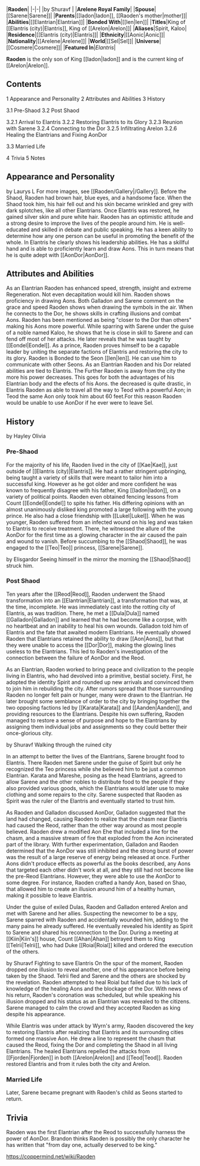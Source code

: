 |**Raoden**|
|-|-|
|by  Shuravf |
|**Arelene Royal Family**|
|**Spouse**|[[Sarene\|Sarene]]|
|**Parents**|[[Iadon\|Iadon]], [[Raoden's mother\|mother]]|
|**Abilities**|[[Elantrian\|Elantrian]]|
|**Bonded With**|[[Ien\|Ien]]|
|**Titles**|King of [[Elantris (city)\|Elantris]], King of [[Arelon\|Arelon]]|
|**Aliases**|Spirit, Kaloo|
|**Residence**|[[Elantris (city)\|Elantris]]|
|**Ethnicity**|[[Aonic\|Aonic]]|
|**Nationality**|[[Arelene\|Arelene]]|
|**World**|[[Sel\|Sel]]|
|**Universe**|[[Cosmere\|Cosmere]]|
|**Featured In**|*Elantris*|

**Raoden** is the only son of King [[Iadon\|Iadon]] and is the current king of [[Arelon\|Arelon]].

## Contents

1 Appearance and Personality
2 Attributes and Abilities
3 History

3.1 Pre-Shaod
3.2 Post Shaod

3.2.1 Arrival to Elantris
3.2.2 Restoring Elantris to its Glory
3.2.3 Reunion with Sarene
3.2.4 Connecting to the Dor
3.2.5 Infiltrating Arelon
3.2.6 Healing the Elantrians and Fixing AonDor


3.3 Married Life


4 Trivia
5 Notes


## Appearance and Personality
 by  Laurys L 
For more images, see [[Raoden/Gallery\|/Gallery]].
Before the Shaod, Raoden had brown hair, blue eyes, and a handsome face. When the Shaod took him, his hair fell out and his skin became wrinkled and grey with dark splotches, like all other Elantrians. Once Elantris was restored, he gained silver skin and pure white hair.
Raoden has an optimistic attitude and a strong desire to improve the lives of the people around him. He is well-educated and skilled in debate and public speaking. He has a keen ability to determine how any one person can be useful in promoting the benefit of the whole. In Elantris he clearly shows his leadership abilities. He has a skillful hand and is able to proficiently learn and draw Aons. This in turn means that he is quite adept with [[AonDor\|AonDor]].

## Attributes and Abilities
As an Elantrian Raoden has enhanced speed, strength, insight and extreme Regeneration. Not even decapitation would kill him. Raoden shows proficiency in drawing Aons. Both Galladon and Sarene comment on the grace and speed Raoden shows when drawing the symbols in the air. When he connects to the Dor, he shows skills in crafting illusions and combat Aons. Raoden has been mentioned as being "closer to the Dor than others" making his Aons more powerful.
While sparring with Sarene under the guise of a noble named Kaloo, he shows that he is close in skill to Sarene and can fend off most of her attacks. He later reveals that he was taught by [[Eondel\|Eondel]]. As a prince, Raoden proves himself to be a capable leader by uniting the separate factions of Elantris and restoring the city to its glory. Raoden is Bonded to the Seon [[Ien\|Ien]]. He can use him to communicate with other Seons.
As an Elantrian Raoden and his Dor related abilities are tied to Elantris. The Further Raoden is away from the city the more his power decreases. This goes for both the advantages of his Elantrian body and the efects of his Aons. the decreased is quite drastic, in Elantris Raoden as able to travel all the way to Teod with a powerful Aon; in Teod the same Aon only took him about 60 feet.For this reason Raoden would be unable to use AonDor if he ever were to leave Sel.

## History
 by  Hayley Olivia 
### Pre-Shaod
For the majority of his life, Raoden lived in the city of [[Kae\|Kae]], just outside of [[Elantris (city)\|Elantris]]. He had a rather stringent upbringing, being taught a variety of skills that were meant to tailor him into a successful king. However as he got older and more confident he was known to frequently disagree with his father, King [[Iadon\|Iadon]], on a variety of political points. Raoden even obtained fencing lessons from Count [[Eondel\|Eondel]] to spite his father. His differing opinions with an almost unanimously disliked king promoted a large following with the young prince.  He also had a close friendship with [[Lukel\|Lukel]]. When he was younger, Raoden suffered from an infected wound on his leg and was taken to Elantris to receive treatment. There, he witnessed the allure of the AonDor for the first time as a glowing character in the air caused the pain and wound to vanish. Before succumbing to the [[Shaod\|Shaod]], he was engaged to the [[Teo\|Teo]] princess, [[Sarene\|Sarene]].

 by  Elisgardor  Seeing himself in the mirror the morning the [[Shaod\|Shaod]] struck him.
### Post Shaod

Ten years after the [[Reod\|Reod]], Raoden underwent the Shaod transformation into an [[Elantrian\|Elantrian]], a transformation that was, at the time, incomplete. He was immediately cast into the rotting city of Elantris, as was tradition. There, he met a [[Dula\|Dula]] named [[Galladon\|Galladon]] and learned that he had become like a corpse, with no heartbeat and an inability to heal his own wounds. Galladon told him of Elantris and the fate that awaited modern Elantrians. He eventually showed Raoden that Elantrians retained the ability to draw [[Aon\|Aons]], but that they were unable to access the [[Dor\|Dor]], making the glowing lines useless to the Elantrians. This led to Raoden's investigation of the connection between the failure of AonDor and the Reod.


As an Elantrian, Raoden worked to bring peace and civilization to the people living in Elantris, who had devolved into a primitive, bestial society. First, he adopted the identity Spirit and rounded up new arrivals and convinced them to join him in rebuilding the city. After rumors spread that those surrounding Raoden no longer felt pain or hunger, many were drawn to the Elantrian. He later brought some semblance of order to the city by bringing together the two opposing factions led by [[Karata\|Karata]] and [[Aanden\|Aanden]], and providing resources to the Elantrians. Despite his own suffering, Raoden managed to restore a sense of purpose and hope to the Elantrians by assigning them individual jobs and assignments so they could better their once-glorious city.

 by  Shuravf  Walking through the ruined city

In an attempt to better the lives of the Elantrians, Sarene brought food to Elantris. There Raoden met Sarene under the guise of Spirit but only he recognized the Teo princess while she believed him to be just a common Elantrian. Karata and Mareshe, posing as the head Elantrians, agreed to allow Sarene and the other nobles to distribute food to the people if they also provided various goods, which the Elantrians would later use to make clothing and some repairs to the city. Sarene suspected that Raoden as Spirit was the ruler of the Elantris and eventually started to trust him.


As Raoden and Galladon discussed AonDor, Galladon suggested that the land had changed, causing Raoden to realize that the chasm near Elantris had caused the Reod, rather than the other way around as most people believed. Raoden drew a modified Aon Ehe that included a line for the chasm, and a massive stream of fire that exploded from the Aon incinerated part of the library. With further experimentation, Galladon and Raoden determined that the AonDor was still inhibited and the strong burst of power was the result of a large reserve of energy being released at once. Further Aons didn't produce effects as powerful as the books described, any Aons that targeted each other didn't work at all, and they still had not become like the pre-Reod Elantrians. However, they were able to use the AonDor to some degree. For instance, Raoden crafted a handy Aon, based on Shao, that allowed him to create an illusion around him of a healthy human, making it possible to leave Elantris.


Under the guise of exiled Dulas, Raoden and Galladon entered Arelon and met with Sarene and her allies. Suspecting the newcomer to be a spy, Sarene sparred with Raoden and accidentally wounded him, adding to the many pains he already suffered. He eventually revealed his identity as Spirit to Sarene and shared his reconnection to the Dor. During a meeting at [[Kiin\|Kiin's]] house, Count [[Ahan\|Ahan]] betrayed them to King [[Telrii\|Telrii]], who had Duke [[Roial\|Roial]] killed and ordered the execution of the others.

 by  Shuravf  Fighting to save Elantris
On the spur of the moment, Raoden dropped one illusion to reveal another, one of his appearance before being taken by the Shaod. Telrii fled and Sarene and the others are shocked by the revelation. Raoden attempted to heal Roial but failed due to his lack of knowledge of the healing Aons and the blockage of the Dor. With news of his return, Raoden's coronation was scheduled, but while speaking his illusion dropped and his status as an Elantrian was revealed to the citizens. Sarene managed to calm the crowd and they accepted Raoden as king despite his appearance.


While Elantris was under attack by Wyrn's army, Raoden discovered the key to restoring Elantris after realizing that Elantris and its surrounding cities formed one massive Aon. He drew a line to represent the chasm that caused the Reod, fixing the Dor and completing the Shaod in all living Elantrians. The healed Elantrians repelled the attacks from [[Fjorden\|Fjorden]] in both [[Arelon\|Arelon]] and [[Teod\|Teod]]. Raoden restored Elantris and from it rules both the city and Arelon.

### Married Life
Later, Sarene became pregnant with Raoden's child as Seons started to return.

## Trivia
Raoden was the first Elantrian after the Reod to successfully harness the power of AonDor.
Brandon thinks Raoden is possibly the only character he has written that "from day one, actually deserved to be king."


https://coppermind.net/wiki/Raoden